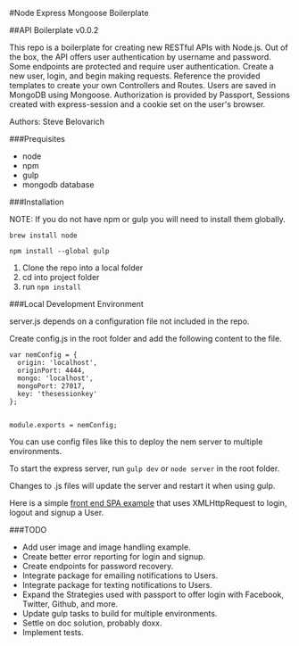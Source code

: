 #Node Express Mongoose Boilerplate

##API Boilerplate v0.0.2


This repo is a boilerplate for creating new RESTful APIs with Node.js. Out of the box, the API offers user authentication by username and password. Some endpoints are protected and require user authentication. Create a new user, login, and begin making requests. Reference the provided templates to create your own Controllers and Routes. Users are saved in MongoDB using Mongoose. Authorization is provided by Passport, Sessions created with express-session and a cookie set on the user's browser.

Authors: Steve Belovarich

###Prequisites

* node
* npm
* gulp
* mongodb database


###Installation

NOTE: If you do not have npm or gulp you will need to install them globally.

```brew install node```

```npm install --global gulp```


1. Clone the repo into a local folder
2. cd into project folder
3. run `npm install`


###Local Development Environment


server.js depends on a configuration file not included in the repo.

Create config.js in the root folder and add the following content to the file.

```
var nemConfig = {
  origin: 'localhost',
  originPort: 4444,
  mongo: 'localhost',
  mongoPort: 27017,
  key: 'thesessionkey'
};


module.exports = nemConfig;

```

You can use config files like this to deploy the nem server to multiple environments.


To start the express server, run `gulp dev` or `node server` in the root folder.

Changes to .js files will update the server and restart it when using gulp.


Here is a simple [front end SPA example](https://github.com/steveblue/xhr-api-example) that uses XMLHttpRequest to login, logout and signup a User.


###TODO

* Add user image and image handling example.
* Create better error reporting for login and signup.
* Create endpoints for password recovery.
* Integrate package for emailing notifications to Users.
* Integrate package for texting notifications to Users.
* Expand the Strategies used with passport to offer login with Facebook, Twitter, Github, and more.
* Update gulp tasks to build for multiple environments.
* Settle on doc solution, probably doxx.
* Implement tests.

